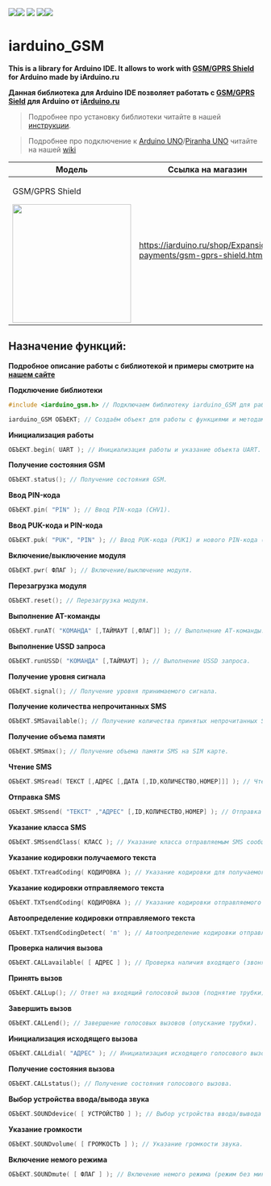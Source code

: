 [![](https://iarduino.ru/img/logo.svg)](https://iarduino.ru)[![](https://wiki.iarduino.ru/img/git-shop.svg?3)](https://iarduino.ru) [![](https://wiki.iarduino.ru/img/git-wiki.svg?2)](https://wiki.iarduino.ru) [![](https://wiki.iarduino.ru/img/git-lesson.svg?2)](https://lesson.iarduino.ru)[![](https://wiki.iarduino.ru/img/git-forum.svg?2)](http://forum.trema.ru)

# iarduino\_GSM

**This is a library for Arduino IDE. It allows to work with [GSM/GPRS Shield](https://iarduino.ru/shop/Expansion-payments/gsm-gprs-shield.html) for Arduino made by iArduino.ru**

**Данная библиотека для Arduino IDE позволяет работать с [GSM/GPRS Sield](https://iarduino.ru/shop/Expansion-payments/gsm-gprs-shield.html) для Arduino от [iArduino.ru](https://iarduino.ru)**

> Подробнее про установку библиотеки читайте в нашей [инструкции](https://wiki.iarduino.ru/page/Installing_libraries/).

> Подробнее про подключение к [Arduino UNO](https://iarduino.ru/shop/boards/arduino-uno-r3.html)/[Piranha UNO](https://iarduino.ru/shop/boards/piranha-uno-r3.html) читайте на нашей [wiki](https://wiki.iarduino.ru/page/gsm-gprs-shield/#h3_3)


| Модель | Ссылка на магазин |
|---|---|
| <p>GSM/GPRS Shield</p> <img src="https://wiki.iarduino.ru/img/resources/327/327.svg" width="235px"></img>| https://iarduino.ru/shop/Expansion-payments/gsm-gprs-shield.html |


## Назначение функций:

**Подробное описание работы с библиотекой и примеры смотрите на [нашем сайте](https://wiki.iarduino.ru/page/gsm-gprs-shield/#h3_5)**

**Подключение библиотеки**
```C++
#include <iarduino_gsm.h> // Подключаем библиотеку iarduino_GSM для работы с GSM/GPRS Shield.

iarduino_GSM ОБЪЕКТ; // Создаём объект для работы с функциями и методами библиотеки iarduino_GSM.
```

**Инициализация работы** 

```C++
ОБЪЕКТ.begin( UART ); // Инициализация работы и указание объекта UART.
```

**Получение состояния GSM** 

```C++
ОБЪЕКТ.status(); // Получение состояния GSM.
```

**Ввод PIN-кода**

```C++
ОБЪЕКТ.pin( "PIN" ); // Ввод PIN-кода (CHV1).
```

**Ввод PUK-кода и PIN-кода**

```C++
ОБЪЕКТ.puk( "PUK", "PIN" ); // Ввод PUK-кода (PUK1) и нового PIN-кода (CHV1).
```

**Включение/выключение модуля**

```C++
ОБЪЕКТ.pwr( ФЛАГ ); // Включение/выключение модуля.
```

**Перезагрузка модуля**

```C++
ОБЪЕКТ.reset(); // Перезагрузка модуля.
```

**Выполнение AT-команды**

```C++
ОБЪЕКТ.runAT( "КОМАНДА" [,ТАЙМАУТ [,ФЛАГ]] ); // Выполнение AT-команды.
```

**Выполнение USSD запроса** 

```C++
ОБЪЕКТ.runUSSD( "КОМАНДА" [,ТАЙМАУТ] ); // Выполнение USSD запроса.
```

**Получение уровня сигнала** 

```C++
ОБЪЕКТ.signal(); // Получение уровня принимаемого сигнала.
```

**Получение количества непрочитанных SMS** 

```C++
ОБЪЕКТ.SMSavailable(); // Получение количества принятых непрочитанных SMS сообщений.
```

**Получение объема памяти** 

```C++
ОБЪЕКТ.SMSmax(); // Получение объема памяти SMS на SIM карте.
```

**Чтение SMS**

```C++
ОБЪЕКТ.SMSread( ТЕКСТ [,АДРЕС [,ДАТА [,ID,КОЛИЧЕСТВО,НОМЕР]]] ); // Чтение SMS.
```

**Отправка SMS**

```C++
ОБЪЕКТ.SMSsend( "ТЕКСТ" ,"АДРЕС" [,ID,КОЛИЧЕСТВО,НОМЕР] ); // Отправка SMS.
```

**Указание класса SMS** 

```C++
ОБЪЕКТ.SMSsendClass( КЛАСС ); // Указание класса отправляемым SMS сообщениям.
```

**Указание кодировки получаемого текста** 

```C++
ОБЪЕКТ.TXTreadCoding( КОДИРОВКА ); // Указание кодировки для получаемого (выводимого) текста.
```

**Указание кодировки отправляемого текста** 

```C++
ОБЪЕКТ.TXTsendCoding( КОДИРОВКА ); // Указание кодировки отправляемого (вводимого) текста.
```

**Автоопределение кодировки отправляемого текста** 

```C++
ОБЪЕКТ.TXTsendCodingDetect( 'п' ); // Автоопределение кодировки отправляемого текста.
```

**Проверка наличия вызова** 

```C++
ОБЪЕКТ.CALLavailable( [ АДРЕС ] ); // Проверка наличия входящего (звонящего) голосового вызова.
```

**Принять вызов** 

```C++
ОБЪЕКТ.CALLup(); // Ответ на входящий голосовой вызов (поднятие трубки).
```

**Завершить вызов** 

```C++
ОБЪЕКТ.CALLend(); // Завершение голосовых вызовов (опускание трубки).
```

**Инициализация исходящего вызова** 

```C++
ОБЪЕКТ.CALLdial( "АДРЕС" ); // Инициализация исходящего голосового вызова (набор номера).
```

**Получение состояния вызова** 

```C++
ОБЪЕКТ.CALLstatus(); // Получение состояния голосового вызова.
```

**Выбор устройства ввода/вывода звука**

```C++
ОБЪЕКТ.SOUNDdevice( [ УСТРОЙСТВО ] ); // Выбор устройства ввода/вывода звука.
```

**Указание громкости** 

```C++
ОБЪЕКТ.SOUNDvolume( [ ГРОМКОСТЬ ] ); // Указание громкости звука.
```

**Включение немого режима** 

```C++
ОБЪЕКТ.SOUNDmute( [ ФЛАГ ] ); // Включение немого режима (режим без микрофона).
```


